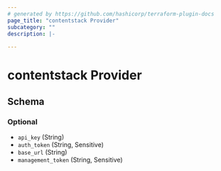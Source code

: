 ```yaml
---
# generated by https://github.com/hashicorp/terraform-plugin-docs
page_title: "contentstack Provider"
subcategory: ""
description: |-
  
---
```


# contentstack Provider





<!-- schema generated by tfplugindocs -->
## Schema

### Optional

- `api_key` (String)
- `auth_token` (String, Sensitive)
- `base_url` (String)
- `management_token` (String, Sensitive)

